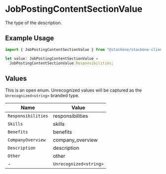 # JobPostingContentSectionValue

The type of the description.

## Example Usage

```typescript
import { JobPostingContentSectionValue } from "@stackone/stackone-client-ts/sdk/models/shared";

let value: JobPostingContentSectionValue =
  JobPostingContentSectionValue.Responsibilities;
```

## Values

This is an open enum. Unrecognized values will be captured as the `Unrecognized<string>` branded type.

| Name                   | Value                  |
| ---------------------- | ---------------------- |
| `Responsibilities`     | responsibilities       |
| `Skills`               | skills                 |
| `Benefits`             | benefits               |
| `CompanyOverview`      | company_overview       |
| `Description`          | description            |
| `Other`                | other                  |
| -                      | `Unrecognized<string>` |